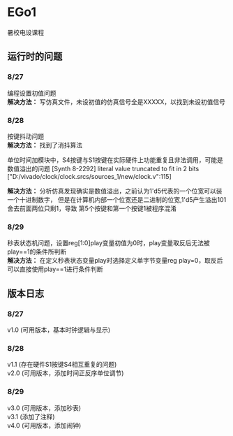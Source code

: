 # EGo1
暑校电设课程

## 运行时的问题

### 8/27<br>
 编程设置初值问题<br>
__解决方法：__ 写仿真文件，未设初值的仿真信号全是XXXXX，以找到未设初值信号
### 8/28<br>
 按键抖动问题<br>
__解决方法：__ 找到了消抖算法


 单位时间加模块中，S4按键与S1按键在实际硬件上功能重复且非法调用，可能是数值溢出的问题
 [Synth 8-2292] literal value truncated to fit in 2 bits ["D:/vivado/clock/clock.srcs/sources_1/new/clock.v":115]<br>

__解决方法：__ 分析仿真发现确实是数值溢出，之前认为1'd5代表的一个位宽可以装一个十进制数字，
 但是在计算机内部一个位宽还是二进制的位宽,1'd5产生溢出101舍去前面两位只剩1，导致
第5个按键和第一个按键1被程序混淆
### 8/29<br>
 秒表状态机问题，设置reg[1:0]play变量初值为0时，play变量取反后无法被play==1的条件所判断<br>
__解决方法：__ 在定义秒表状态变量play时选择定义单字节变量reg play=0，取反后可以直接使用play==1进行条件判断<br>

## 版本日志
### 8/27 <br>
v1.0 (可用版本，基本时钟逻辑与显示)<br>
### 8/28 
v1.1 (存在硬件S1按键S4相互重复的问题)<br>
v2.0 (可用版本，添加时间正反序单位调节)<br>
### 8/29 <BR>
v3.0 (可用版本，添加秒表)<br>
v3.1 (添加了注释)<br>
v4.0 (可用版本，添加闹钟)
